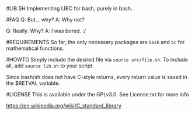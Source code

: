 #LIB.SH
Implementing LIBC for bash, purely in bash.

#FAQ
Q: But... why?
A: Why not?

Q: Really. Why?
A: I was bored. :/

#REQUIREMENTS
So far, the only necessary packages are `bash` and `bc` for mathematical functions.

#HOWTO
Simply include the desired file via `source src/file.sh`. To include all, add `source lib.sh` to your script.

Since bash/sh does not have C-style returns, every return value is saved in the $RETVAL variable.

#LICENSE
This is available under the GPLv3.0. See License.txt for more info

https://en.wikipedia.org/wiki/C_standard_library
